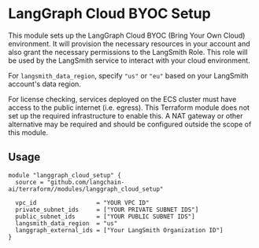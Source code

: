 # LangGraph Cloud BYOC Setup
This module sets up the LangGraph Cloud BYOC (Bring Your Own Cloud) environment.
It will provision the necessary resources in your account and also grant the necessary permissions to the LangSmith Role.
This role will be used by the LangSmith service to interact with your cloud environment.

For `langsmith_data_region`, specify `"us"` or `"eu"` based on your LangSmith account's data region.

For license checking, services deployed on the ECS cluster must have access to the public internet (i.e. egress). This Terraform module does not set up the required infrastructure to enable this. A NAT gateway or other alternative may be required and should be configured outside the scope of this module.

## Usage
```hcl
module "langgraph_cloud_setup" {
  source = "github.com/langchain-ai/terraform//modules/langgraph_cloud_setup"

  vpc_id                 = "YOUR VPC ID"
  private_subnet_ids     = ["YOUR PRIVATE SUBNET IDS"]
  public_subnet_ids      = ["YOUR PUBLIC SUBNET IDS"]
  langsmith_data_region  = "us"
  langgraph_external_ids = ["Your LangSmith Organization ID"]
}
```
